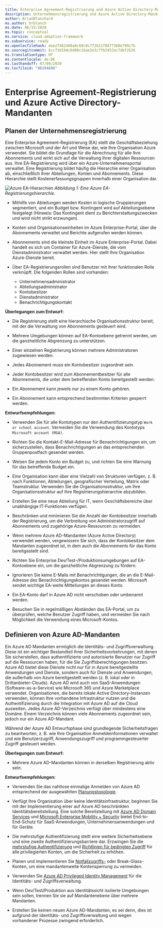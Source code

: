 ```yaml
---
title: Enterprise Agreement-Registrierung und Azure Active Directory-Mandanten
description: Unternehmensregistrierung und Azure Active Directory-Mandanten.
author: BrianBlanchard
ms.author: brblanch
ms.date: 06/15/2020
ms.topic: conceptual
ms.service: cloud-adoption-framework
ms.subservice: ready
ms.openlocfilehash: eee2f462490a8c69c0c772b11f8877380e790c7b
ms.sourcegitcommit: bcc73d194c6d00c16ae2e3c7fb2453ac7dbf2526
ms.translationtype: HT
ms.contentlocale: de-DE
ms.lasthandoff: 07/09/2020
ms.locfileid: "86194696"
---
```

# <a name="enterprise-agreement-enrollment-and-azure-active-directory-tenants"></a>Enterprise Agreement-Registrierung und Azure Active Directory-Mandanten

## <a name="planning-for-enterprise-enrollment"></a>Planen der Unternehmensregistrierung

Eine Enterprise Agreement-Registrierung (EA) stellt die Geschäftsbeziehung zwischen Microsoft und der Art und Weise dar, wie Ihre Organisation Azure verwendet. Sie bildet die Grundlage für die Abrechnung für alle Ihre Abonnements und wirkt sich auf die Verwaltung Ihrer digitalen Ressourcen aus. Ihre EA-Registrierung wird über ein Azure-Unternehmensportal verwaltet. Eine Registrierung bildet häufig die Hierarchie einer Organisation ab, einschließlich ihrer Abteilungen, Konten und Abonnements. Diese Hierarchie stellt Kostenerfassungsgruppen innerhalb einer Organisation dar.

![Azure EA-Hierarchien](./media/ea.png)
_Abbildung 1: Eine Azure EA-Registrierungshierarchie._

- Mithilfe von Abteilungen werden Kosten in logische Gruppierungen segmentiert, und ein Budget bzw. Kontingent wird auf Abteilungsebene festgelegt (Hinweis: Das Kontingent dient zu Berichterstattungszwecken und wird nicht strikt erzwungen).

- Konten sind Organisationseinheiten im Azure Enterprise-Portal, über die Abonnements verwaltet und Berichte aufgerufen werden können.

- Abonnements sind die kleinste Einheit im Azure Enterprise-Portal. Dabei handelt es sich um Container für Azure-Dienste, die vom Dienstadministrator verwaltet werden. Hier stellt Ihre Organisation Azure-Dienste bereit.

- Über EA-Registrierungsrollen sind Benutzer mit ihrer funktionalen Rolle verknüpft. Die folgenden Rollen sind vorhanden:
  - Unternehmensadministrator
  - Abteilungsadministrator
  - Kontobesitzer
  - Dienstadministrator
  - Benachrichtigungskontakt

**Überlegungen zum Entwurf:**

- Die Registrierung stellt eine hierarchische Organisationsstruktur bereit, mit der die Verwaltung von Abonnements gesteuert wird.

- Mehrere Umgebungen können auf EA-Kontoebene getrennt werden, um die ganzheitliche Abgrenzung zu unterstützen.

- Einer einzelnen Registrierung können mehrere Administratoren zugewiesen werden.

- Jedes Abonnement muss ein Kontobesitzer zugeordnet sein.

- Jeder Kontobesitzer wird zum Abonnementbesitzer für alle Abonnements, die unter dem betreffenden Konto bereitgestellt werden.

- Ein Abonnement kann jeweils nur zu einem Konto gehören.

- Ein Abonnement kann entsprechend bestimmten Kriterien gesperrt werden.

**Entwurfsempfehlungen:**

- Verwenden Sie für alle Kontotypen nur den Authentifizierungstyp `Work or school account`. Vermeiden Sie die Verwendung des Kontotyps `Microsoft account (MSA)`.

- Richten Sie die Kontakt-E-Mail-Adresse für Benachrichtigungen ein, um sicherzustellen, dass Benachrichtigungen an das entsprechenden Gruppenpostfach gesendet werden.

- Weisen Sie jedem Konto ein Budget zu, und richten Sie eine Warnung für das betreffende Budget ein.

- Eine Organisation kann über eine Vielzahl von Strukturen verfügen, z. B. nach Funktionen, Abteilungen, geografischer Verteilung, Matrix oder Teamstruktur. Verwenden Sie die Organisationsstruktur, um Ihre Organisationsstruktur auf Ihre Registrierungshierarchie abzubilden.

- Erstellen Sie eine neue Abteilung für IT, wenn Geschäftsbereiche über unabhängige IT-Funktionen verfügen.

- Beschränken und minimieren Sie die Anzahl der Kontobesitzer innerhalb der Registrierung, um die Verbreitung von Administratorzugriff auf Abonnements und zugehörige Azure-Ressourcen zu vermeiden.

- Wenn mehrere Azure AD-Mandanten (Azure Active Directory) verwendet werden, vergewissern Sie sich, dass der Kontobesitzer dem Mandanten zugeordnet ist, in dem auch die Abonnements für das Konto bereitgestellt sind.

- Richten Sie Enterprise Dev/Test-/Produktionsumgebungen auf EA-Kontoebene ein, um die ganzheitliche Abgrenzung zu fördern.

- Ignorieren Sie keine E-Mails mit Benachrichtigungen, die an die E-Mail-Adresse des Benachrichtigungskontos gesendet werden. Microsoft sendet wichtige EA-weite Mitteilungen an dieses Konto.

- Ein EA-Konto darf in Azure AD nicht verschoben oder umbenannt werden.

- Besuchen Sie in regelmäßigen Abständen das EA-Portal, um zu überprüfen, welche Benutzer Zugriff haben, und vermeiden Sie nach Möglichkeit die Verwendung eines Microsoft-Kontos.

## <a name="define-azure-ad-tenants"></a>Definieren von Azure AD-Mandanten

Ein Azure AD Mandanten ermöglich die Identitäts- und Zugriffsverwaltung. Diese ist ein wichtiger Bestandteil Ihrer Sicherheitsvorkehrungen, mit denen Sie sicherstellen, dass authentifizierte und autorisierte Benutzer nur Zugriff auf die Ressourcen haben, für die Sie Zugriffsberechtigungen besitzen. Azure AD bietet diese Dienste nicht nur für in Azure bereitgestellte Anwendungen und Dienste, sondern auch für Dienste und Anwendungen, die außerhalb von Azure bereitgestellt werden (z. B. lokal oder in Drittanbieter-Clouds). Azure AD wird auch von SaaS-Anwendungen (Software-as-a-Service) wie Microsoft 365 und Azure Marketplace verwendet. Organisationen, die bereits lokale Active Directory-Instanzen verwenden, können Ihre vorhandene Infrastruktur nutzen und die Authentifizierung durch die Integration mit Azure AD auf die Cloud ausweiten. Jedes Azure AD-Verzeichnis verfügt über mindestens eine Domäne. Einem Verzeichnis können viele Abonnements zugeordnet sein, jedoch nur ein Azure AD-Mandant.

Während der Azure AD Entwurfsphase sind grundlegende Sicherheitsfragen zu beantworten, z. B. wie Ihre Organisation Anmeldeinformationen verwaltet und wie Benutzerzugriff, Anwendungszugriff und programmgesteuerter Zugriff gesteuert werden.

**Überlegungen zum Entwurf:**

- Mehrere Azure AD-Mandanten können in derselben Registrierung aktiv sein.

**Entwurfsempfehlungen:**

- Verwenden Sie das nahtlose einmalige Anmelden von Azure AD entsprechend der ausgewählten [Planungstopologie](https://docs.microsoft.com/azure/active-directory/hybrid/plan-connect-topologies).

- Verfügt Ihre Organisation über keine Identitätsinfrastruktur, beginnen Sie mit der Implementierung einer auf Azure AD beschränkten Identitätsbereitstellung. Eine solche Bereitstellung mit [Azure AD Domain Services](https://docs.microsoft.com/azure/active-directory-domain-services) und [Microsoft Enterprise Mobility + Security](https://docs.microsoft.com/mem/intune/fundamentals/what-is-intune) bietet End-to-End-Schutz für SaaS-Anwendungen, Unternehmensanwendungen und für Geräte.

- Die mehrstufige Authentifizierung stellt eine weitere Sicherheitsebene und eine zweite Authentifizierungsbarriere dar. Erzwingen Sie die [mehrstufige Authentifizierung](https://docs.microsoft.com/azure/active-directory/authentication/concept-mfa-howitworks) und [Richtlinien für bedingten Zugriff](https://docs.microsoft.com/azure/active-directory/conditional-access/overview) für alle privilegierten Konten, um die Sicherheit zu erhöhen.

- Planen und implementieren Sie [Notfallzugriffs-](https://docs.microsoft.com/azure/active-directory/users-groups-roles/directory-emergency-access) oder Break-Glass-Konten, um eine mandantenweite Kontensperrung zu vermeiden.

- Verwenden Sie [Azure AD Privileged Identity Management](https://docs.microsoft.com/azure/active-directory/privileged-identity-management/pim-configure) für die Identitäts- und Zugriffsverwaltung.

- Wenn Dev/Test/Produktion aus Identitätssicht isolierte Umgebungen sein sollen, trennen Sie sie auf Mandantenebene über mehrere Mandanten.

- Erstellen Sie keinen neuen Azure AD-Mandanten, es sei denn, dies ist aufgrund der Identitäts- und Zugriffsverwaltung und wegen vorhandener Prozesse zwingend erforderlich.

